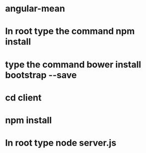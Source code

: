 # angular-mean
# In root type the command npm install
# type the command bower install bootstrap --save
# cd client
# npm install
# In root type node server.js
